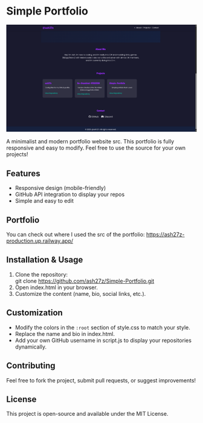 # Simple Portfolio
![How it looks like](image.png)

A minimalist and modern portfolio website src. This portfolio is fully responsive and easy to modify. Feel free to use the source for your own projects! 
## Features  
- Responsive design (mobile-friendly)  
- GitHub API integration to display your repos
- Simple and easy to edit

## Portfolio
You can check out where I used the src of the portfolio: https://ash27z-production.up.railway.app/ 

## Installation & Usage  
1. Clone the repository:  
   git clone https://github.com/ash27z/Simple-Portfolio.git  
2. Open index.html in your browser.  
3. Customize the content (name, bio, social links, etc.).  

## Customization  
- Modify the colors in the `:root` section of style.css to match your style.  
- Replace the name and bio in index.html.  
- Add your own GitHub username in script.js to display your repositories dynamically.  


## Contributing  
Feel free to fork the project, submit pull requests, or suggest improvements!  

## License  
This project is open-source and available under the MIT License.  

